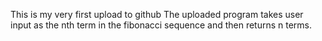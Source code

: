 This is my very first upload to github
The uploaded program takes user input as the nth term in the fibonacci sequence and then returns n terms.
